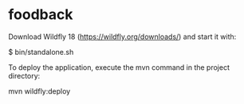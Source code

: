 # foodback

Download Wildfly 18 (https://wildfly.org/downloads/) and start it with:

$ bin/standalone.sh 

To deploy the application, execute the mvn command in the project directory: 

mvn wildfly:deploy 

